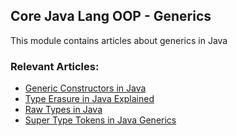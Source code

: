 ## Core Java Lang OOP - Generics

This module contains articles about generics in Java

### Relevant Articles: 
- [Generic Constructors in Java](https://www.baeldung.com/java-generic-constructors)
- [Type Erasure in Java Explained](https://www.baeldung.com/java-type-erasure)
- [Raw Types in Java](https://www.baeldung.com/raw-types-java)
- [Super Type Tokens in Java Generics](https://www.baeldung.com/java-super-type-tokens)
